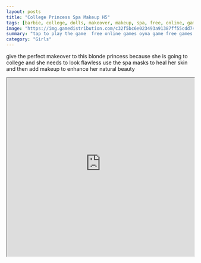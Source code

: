 ```yaml
---
layout: posts
title: "College Princess Spa Makeup H5"
tags: [barbie, college, dolls, makeover, makeup, spa, free, online, games, oyna, game, free, games, play, play, games]
image: "https://img.gamedistribution.com/c32f5bc6e023493a91387ff55cdd74ed.jpg"
summary: "tap to play the game  free online games oyna game free games play play games"
category: "Girls"
---
```


give the perfect makeover to this blonde princess because she is going to college and she needs to look flawless use the spa masks to heal her skin and then add makeup to enhance her natural beauty

<iframe width="100%" height="480px;" src="https://html5.gamedistribution.com/c32f5bc6e023493a91387ff55cdd74ed/"></iframe>